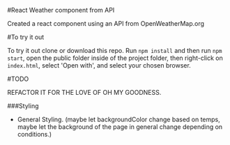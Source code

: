 #React Weather component from API

Created a react component using an API from OpenWeatherMap.org

#To try it out

To try it out clone or download this repo. Run `npm install` and then run `npm start`, open the public folder inside of the project folder, then right-click on `index.html`, select 'Open with', and select your chosen browser.


#TODO

REFACTOR IT FOR THE LOVE OF OH MY GOODNESS.

###Styling
- General Styling. (maybe let backgroundColor change based on temps, maybe let the background of the page in general change depending on conditions.)

